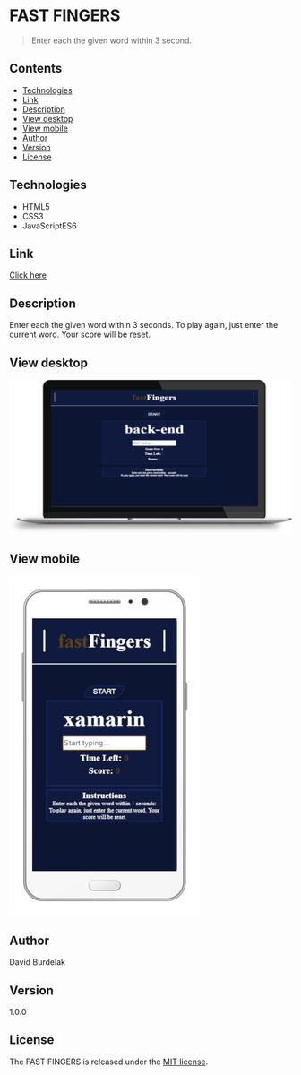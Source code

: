 # FAST FINGERS

> Enter each the given word within 3 second.

## Contents

- [Technologies](#technologies)
- [Link](#link)
- [Description](#description)
- [View desktop](#view-dekstop)
- [View mobile](#view-mobile)
- [Author](#author)
- [Version](#version)
- [License](#license)

## Technologies

- HTML5 
- CSS3 
- JavaScriptES6

## Link

[Click here](https://davidburdelak.github.io/fast-fingers/)

## Description
Enter each the given word within 3 seconds. To play again, just enter the current word. Your score will be reset.

## View desktop
![fastfingers-dekstop](images/fastfingers_desktop.png)

## View mobile

![fastfingers-mobile](images/fastfingers_mobile.png)

## Author

David Burdelak

## Version

1.0.0

## License

The FAST FINGERS is released under the
[MIT license](https://opensource.org/licenses/MIT).
